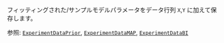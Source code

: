 フィッティングされた/サンプルモデルパラメータをデータ行列 `X`,`Y` に加えて保存します。

参照: [`ExperimentDataPrior`](@ref), [`ExperimentDataMAP`](@ref), [`ExperimentDataBI`](@ref)
